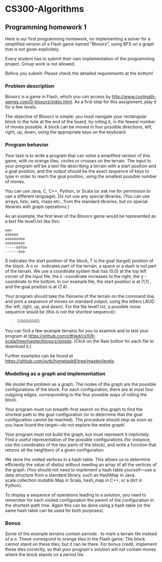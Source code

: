 # CS300-Algorithms
## Programming homework 1
Here is our first programming homework, on implementing a solver for a simplified version of a Flash game named "Bloxorz", using BFS on a graph that is not given explicitely.

Every student has to submit their own implementation of the programming project. Group work is not allowed.

Before you submit: Please check the detailed requirements at the bottom!

### Problem description
Bloxorz is a game in Flash, which you can access by http://www.coolmath-games.com/0-bloxorz/index.html. As a first step for this assignment, play it for a few levels.

The objective of Bloxorz is simple; you must navigate your rectangular block to the hole at the end of the board, by rolling it, in the fewest number of moves possible. A block can be moved in four possible directions, left, right, up, down, using the appropriate keys on the keyboard.

### Program behavior
Your task is to write a program that can solve a simplified version of this game, with no orange tiles, circles or crosses on the terrain. The input to your program will be a text file describing a terrain with a start position and a goal position, and the output should be the exact sequence of keys to type in order to reach the goal position, using the smallest possible number of moves.

You can use Java, C, C++, Python, or Scala (or ask me for permission to use a different language). Do not use any special libraries. (You can use arrays, lists, sets, maps etc., from the standard libraries, but no special libraries with graph operations.)

As an example, the first level of the Bloxorx game would be represented as a text file level1.txt like this:

    ooo
    oSoooo
    ooooooooo
    ooooooooo
    -----ooToo
    ------ooo

S indicates the start position of the block, T is the goal (target) position of the block. A o or . indicates part of the terrain, a space or a dash is not part of the terrain. We use a coordinate system that has  (0,0)  at the top left corner of the input file, the  x -coordinate increases to the right, the  y -coordinate to the bottom. In our example file, the start position is at  (1,1) , and the goal position is at  (7,4) .

Your program should take the filename of the terrain on the command line, and print a sequence of moves on standard output, using the letters LRUD (for left, right, up, and down). For the file level1.txt, a possible move sequence would be (this is not the shortest sequence):

> DRRRRRRD

You can find a few example terrains for you to examine and to test your program at https://github.com/otfried/cs109-scala/tree/master/bloxorz/simple. (Click on the Raw button for each file to download it.)

Further examples can be found at https://github.com/svtk/hometask6/tree/master/levels.

### Modelling as a graph and implementation
We model the problem as a graph. The nodes of the graph are the possible configurations of the block. For each configuration, there are at most four outgoing edges, corresponding to the four possible ways of rolling the block.

Your program must run breadth-first search on this graph to find the shortest path to the goal configuration (or to determine that the goal configuration cannot be reached). The procedure should stop as soon as you have found the target—do not explore the entire graph!

Your program must not build the graph, but must represent it implicitely. Find a useful representation of the possible configurations (for instance, use the coordinates of the two parts of the block), and write a function that returns all the neighbors of a given configuration.

We store the visited vertices in a hash table. This allows us to determine efficiently the value of dist(u) without needing an array of all the vertices of the graph. (You should not need to implement a hash table yourself—use a data structure from a standard library, such as HashMap in Java, scala.collection.mutable.Map in Scala, hash_map in C++, or a dict in Python).

To display a sequence of operations leading to a solution, you need to remember for each visited configuration the parent of the configuration in the shortest-path tree. Again this can be done using a hash table (or the same hash table can be used for both purposes).

### Bonus
Some of the example terrains contain periods . to mark a terrain tile instead of a o. These correspond to orange tiles in the Flash game: The block cannot stand on these tiles, but it can lie there. For bonus credit, implement these tiles correctly, so that your program's solution will not contain moves where the block stands on a period tile.
